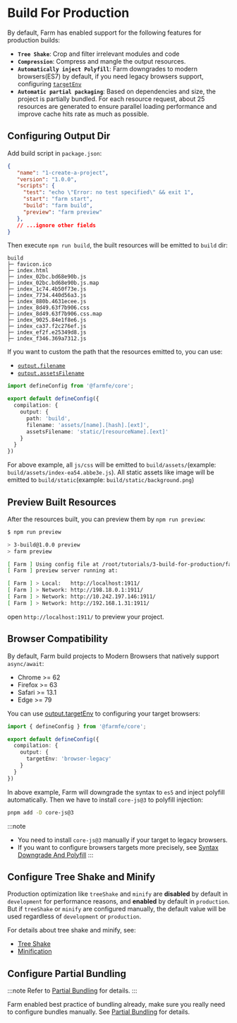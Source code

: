 # Build For Production
By default, Farm has enabled support for the following features for production builds:
* **`Tree Shake`**: Crop and filter irrelevant modules and code
* **`Compression`**: Compress and mangle the output resources.
* **`Automatically inject Polyfill`**: Farm downgrades to modern browsers(ES7) by default, if you need legacy browsers support, configuring [`targetEnv`](/docs/config/compilation-options#output-targetenv)
* **`Automatic partial packaging`**: Based on dependencies and size, the project is partially bundled. For each resource request, about 25 resources are generated to ensure parallel loading performance and improve cache hits rate as much as possible.

## Configuring Output Dir
Add build script in `package.json`:
```json title="package.json" {7-8}
{
   "name": "1-create-a-project",
   "version": "1.0.0",
   "scripts": {
     "test": "echo \"Error: no test specified\" && exit 1",
     "start": "farm start",
     "build": "farm build",
     "preview": "farm preview"
   },
   // ...ignore other fields
}
```
Then execute `npm run build`, the built resources will be emitted to `build` dir:

```text
build
├─ favicon.ico
├─ index.html
├─ index_02bc.bd68e90b.js
├─ index_02bc.bd68e90b.js.map
├─ index_1c74.4b50f73e.js
├─ index_7734.440d56a3.js
├─ index_880b.4631ecee.js
├─ index_8d49.63f7b906.css
├─ index_8d49.63f7b906.css.map
├─ index_9025.84e1f8e6.js
├─ index_ca37.f2c276ef.js
├─ index_ef2f.e25349d8.js
├─ index_f346.369a7312.js
```

If you want to custom the path that the resources emitted to, you can use:
* [`output.filename`](/docs/config/compilation-options#outputfilename)
* [`output.assetsFilename`](/docs/config/compilation-options#outputassetsfilename)

```ts
import defineConfig from '@farmfe/core';

export default defineConfig({
  compilation: {
    output: {
      path: 'build',
      filename: 'assets/[name].[hash].[ext]',
      assetsFilename: 'static/[resourceName].[ext]'
    }
  }
})
```

For above example, all `js/css` will be emitted to `build/assets/`(example: `build/assets/index-ea54.abbe3e.js`). All static assets like image will be emitted to `build/static`(example: `build/static/background.png`)

## Preview Built Resources
After the resources built, you can preview them by `npm run preview`:

```sh
$ npm run preview

> 3-build@1.0.0 preview
> farm preview

[ Farm ] Using config file at /root/tutorials/3-build-for-production/farm.config.ts
[ Farm ] preview server running at: 

[ Farm ] > Local:   http://localhost:1911/
[ Farm ] > Network: http://198.18.0.1:1911/
[ Farm ] > Network: http://10.242.197.146:1911/
[ Farm ] > Network: http://192.168.1.31:1911/
```

open `http://localhost:1911/` to preview your project.

## Browser Compatibility
By default, Farm build projects to Modern Browsers that natively support `async/await`:

* Chrome >= 62
* Firefox >= 63
* Safari >= 13.1
* Edge >= 79

You can use [output.targetEnv](/docs/config/compilation-options#output-targetenv) to configuring your target browsers:

```ts
import { defineConfig } from '@farmfe/core';

export default defineConfig({
  compilation: {
    output: {
      targetEnv: 'browser-legacy'
    }
  }
})
```
In above example, Farm will downgrade the syntax to `es5` and inject polyfill automatically. Then we have to install `core-js@3` to polyfill injection:

```sh
pnpm add -D core-js@3
```

:::note
* You need to install `core-js@3` manually if your target to legacy browsers.
* If you want to configure browsers targets more precisely, see [Syntax Downgrade And Polyfill](/docs/advanced/polyfill)
:::

## Configure Tree Shake and Minify
Production optimization like `treeShake` and `minify` are **disabled** by default in `development` for performance reasons, and **enabled** by default in `production`. But if `treeShake` or `minify` are configured manually, the default value will be used regardless of `development` or `production`.

For details about tree shake and minify, see:
* [Tree Shake](/docs/advanced/tree-shake)
* [Minification](/docs/advanced/minification)

## Configure Partial Bundling
:::note
Refer to [Partial Bundling](/docs/advanced/partial-bundling) for details.
:::

Farm enabled best practice of bundling already, make sure you really need to configure bundles manually. See [Partial Bundling](/docs/advanced/partial-bundling) for details.